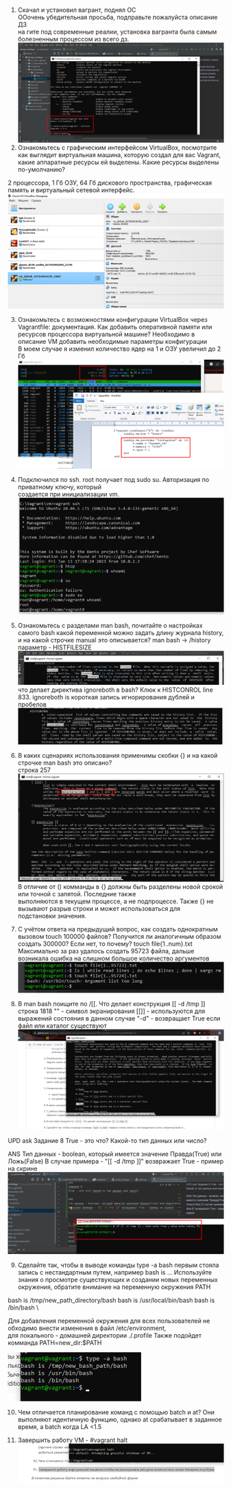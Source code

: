 1. Скачал и установил вагрант, поднял ОС \
ООочень убедительная просьба, подправьте пожалуйста описание ДЗ \
на гите под современные реалии, установка вагранта была самым болезненным процессом из всего дз.
![img.png](img/img.png)
2. Ознакомьтесь с графическим интерфейсом VirtualBox, посмотрите как выглядит виртуальная машина, которую создал для вас Vagrant, какие аппаратные ресурсы ей выделены. Какие ресурсы выделены по-умолчанию?

2 процессора, 1 Гб ОЗУ, 64 Гб дискового пространства, графическая память и виртуальный сетевой интерфейс.
![img.png](img/img1.png)

3. Ознакомьтесь с возможностями конфигурации VirtualBox через Vagrantfile: документация. Как добавить оперативной памяти или ресурсов процессора виртуальной машине?
Необходимо в описание VM добавить необходимые параметры конфигурации \
В моем случае я изменил количество ядер на 1 и ОЗУ увеличил до 2 Гб
![img.png](img/img2.png)

4. Подключился по ssh. root получает под sudo su. Авторизация по приватному ключу, который \
создается при инициализации vm.
![img.png](img/img3.png)
5. Ознакомьтесь с разделами man bash, почитайте о настройках самого bash
какой переменной можно задать длину журнала history, и на какой строчке manual это описывается?
man bash -> /history
параметр - HISTFILESIZE
![img.png](img/img4.png)
что делает директива ignoreboth в bash?
Клюк к HISTCONROL line 833.
ignoreboth is короткая запись игнорирования дублей и пробелов
![img.png](img/img5.png)
6. В каких сценариях использования применимы скобки {} и на какой строчке man bash это описано? \
строка 257
![img.png](img/img6.png)
В отличие от () комманды в {} должны быть разделены новой срокой или точной с запятой. Последние также \
выполняются в текущем процессе, а не подпроцессе. Также {} не вызывают разрыв строки и может использоваться для \
подстановки значения.
7. С учётом ответа на предыдущий вопрос, как создать однократным вызовом touch 100000 файлов? Получится ли аналогичным образом создать 300000? Если нет, то почему?
touch file{1..num}.txt
Максимально за раз удалось создать 95723 файла, дальше возникала ошибка на слишном большое количество аргументов
![img.png](img/img7.png)
8. В man bash поищите по /\[\[. Что делает конструкция [[ -d /tmp ]]
строка 1818
"\" - символ экранирования
[[]] - используются для выражений состояния
в данном случае "-d" - возвращает True если файл или каталог существуют
![img.png](img/img8.png)

UPD 
ask
Задание 8
True - это что? Какой-то тип данных или число?

ANS
Тип данных - boolean, который имеется значение Правда(True) или Ложь(False)
В случае примера - "[[ -d /tmp ]]" возвражает True - пример на скрине
![img.png](img/img12.png)


9. Сделайте так, чтобы в выводе команды type -a bash первым стояла запись с нестандартным путем, например bash is ... Используйте знания о просмотре существующих и создании новых переменных окружения, обратите внимание на переменную окружения PATH

bash is /tmp/new_path_directory/bash
bash is /usr/local/bin/bash
bash is /bin/bash \

Для добавления переменной окружения для всех пользователей не обходимо внести изменения в файл /etc/environment, \
для локального - домашней директории ./.profile
Также подойдет комманда PATH=new_dir:$PATH

![img.png](img/img9.png)

10. Чем отличается планирование команд с помощью batch и at?
Они выполняют идентичную функцию, однако at срабатывает в заданное время, а batch когда LA <1.5

11. Завершить работу VM - #vagrant halt
![img.png](img/img11.png)